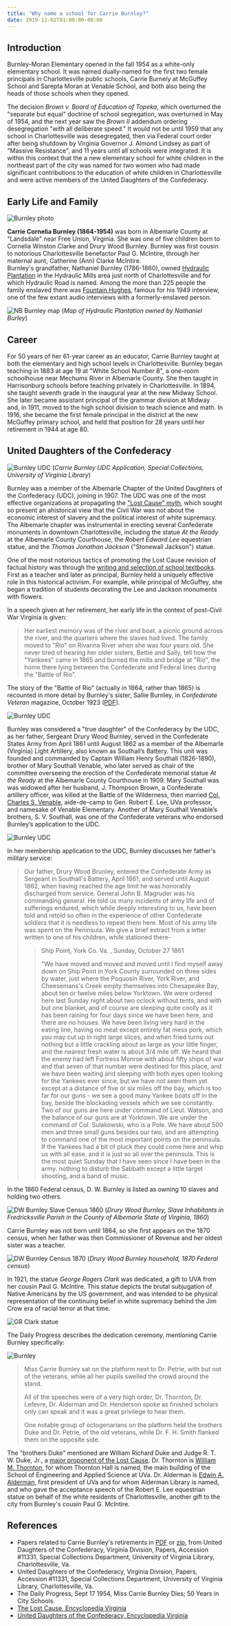 ```yaml
---
title: "Why name a school for Carrie Burnley?"
date: 2019-12-02T01:00:00-00:00
---
```


## Introduction

Burnley-Moran Elementary opened in the fall 1954 as a white-only elementary school. It was named dually-named for  the first two female principals in Charlottesville public schools, Carrie Burnely at McGuffey School and Sarepta Moran at Venable School, and both also being the heads of those schools when they opened.

The decision *Brown v. Board of Education of Topeka*, which overturned the "separate but equal" doctrine of school segregation, was overturned in May of 1954, and the next year saw the *Brown II* addendum ordering desegregation "with all deliberate speed."  It would not be until 1959 that any school in Charlottesville was desegregated, then via Federal court order after being shutdown by Virginia Governor J. Almond Lindsey as part of "Massive Resistance", and 11 years until all schools were integrated.  It is within this context that the a new elementary school for white children in the northeast part of the city was named for two women who had made significant contributions to the education of white children in Charlottesville and were active members of the United Daughters of the Confederacy.

## Early Life and Family

![Burnley photo](burnley-photo.jpg "Burnley photo")

**Carrie Cornelia Burnley​ (1864-1954)** was born in Albemarle County at "Landsdale" near Free Union, Virginia. She was one of five children born to Cornelia Winston Clarke and Drury Wood Burnley.  Burnley was first cousin to notorious Charlottesville benefactor Paul G. McIntire, through her maternal aunt, Catherine (Ann) Clarke McIntire.  
Burnley's grandfather, Nathaniel Burnley (1786-1860), owned [Hydraulic Plantation](http://www.centralvirginiahistory.org/hydraulic.shtml) in the Hydraulic Mills area just north of Charlottesville and for which Hydraulic Road is named. Among the more than 225 people the family enslaved there was ​[Fountain Hughes](https://www.monticello.org/getting-word/people/fountain-hughes), famous for his 1949 interview, one of the few extant audio interviews with a formerly-enslaved person.

![NB Burnley map](nburnley_map.jpg "nb burnley map")
(*Map of Hydraulic Plantation owned by Nathaniel Burley*)

## Career

For 50 years of her 61-year career as an educator, Carrie Burnley taught at both the elementary and high school levels in Charlottesville. Burnley began teaching in 1883 at age 19 at "White School Number 8", a one-room schoolhouse near Mechums River in Albemarle County. She then taught in Harrisonburg schools before teaching privately in Charlottesville. In 1894, she taught seventh grade in the inaugural year at the new Midway School. She later became assistant principal of the grammar division at Midway and, in 1911, moved to the high school division to teach science and math. In 1916, she became the first female principal in the district at the new McGuffey primary school, and held that position for 28 years until her retirement in 1944 at age 80.

## United Daughters of the Confederacy

![Burnley UDC](burnley-udc-1.jpg "burnley udc")
(*Carrie Burnley UDC Application, Special Collections, University of Virginia Library*)

Burnley was a member of the Albemarle Chapter of the United Daughters of the Confederacy (UDC), joining in 1907. The UDC was one of the most effective organizations at propagating the ["Lost Cause" myth](https://www.encyclopediavirginia.org/lost_cause_the), which sought so present an ahistorical view that the Civil War was not about the economic interest of slavery and the political interest of white supremacy.  The Albemarle chapter was instrumental in erecting several Confederate monuments in downtown Charlottesville, including the statue ​*At the Ready* at the Albemarle County Courthouse, the *Robert Edward Lee​* equestrian statue, and the *T​homas Jonathan Jackson* ("Stonewall Jackson") statue. 

One of the most notorious tactics of promoting the Lost Cause revision of factual history was through the [writing and selection of school textbooks](https://www.encyclopediavirginia.org/United_Daughters_of_the_Confederacy#its3). First as a teacher and later as principal, Burnley held a uniquely effective role in this historical activism. For example, while principal of McGuffey, she began a tradition of students decorating the Lee and Jackson monuments with flowers.  

In a speech given at her retirement, her early life in the context of post-Civil War Virginia is given:

>Her earliest memory was of the river and boat, a picnic ground across the river, and the quarters where the slaves had lived.  The family moved to "Rio" on Rivanna River when she was four years old.  She never tired of hearing her older sisters, Bettie and Sally, tell how the "Yankees" came in 1865 and burned the mills and bridge at "Rio", the home there lying between the Confederate and Federal lines during the "Battle of Rio".

The story of the "Battle of Rio" (actually in 1864, rather than 1865) is recounted in more detail by Burnley's sister, Sallie Burnley, in *Confederate Veteran* magazine, October 1923 ([PDF](sallie_burnley_battle_of_rio_cv_oct_1923.pdf)).

![Burnley UDC](burnley-udc-2.jpg "burnley udc")

Burnley was considered a "true daughter" of the Confederacy by the UDC, as her father, Sergeant Drury Wood Burnley, served in the Confederate States Army from April 1861 until August 1862 as a member of the Albemarle (Virginia) Light Artillery, also known as Southall’s Battery. This unit was founded and commanded by Captain William Henry Southall (1826-1890), brother of Mary Southall Venable, who later served as chair of the committee overseeing the erection of the Confederate memorial statue *​At the Ready​* at the Albemarle County Courthouse in 1909. Mary Southall was was widowed after her husband, J. Thompson Brown, a Confederate artillery officer, was killed at the Battle of the Wilderness, then married [Col. Charles S. Venable](../charles-venable), aide-de-camp to Gen. Robert E. Lee, UVa professor, and namesake of Venable Elementary.  Another of Mary Southall Venable’s brothers, S. V. Southall, was one of the Confederate veterans who endorsed Burnley’s application to the UDC.

![Burnley UDC](burnley-udc-inside.jpg "burnley udc")

In her membership application to the UDC, Burnley discusses her father's military service:

>Our father, Drury Wood Brunley, entered the Confederate Army as Sergeant in Southall's Battery, April 1861, and served until August 1862, when having reached the age limit he was honorably discharged from service. General John B. Magruder was his commanding general. He told us many incidents of army life and of sufferings endured, which while deeply interesting to us, have been told and retold so often in the experience of other Confederate soldiers that it is needless to repeat them here. Most of his army life was spent on the Peninsula. We give a brief extract from a letter written to one of his children, while stationed there-  
>  
>>Ship Point, York Co. Va. , Sunday, October 27 1861  
>>  
>>"We have moved and moved and moved until I find myself away down on Ship Point in York County surrounded on three sides by water, just where the Poquosin River, York River, and Cheesemans's Creek empty themselves into Chesapeake Bay, about ten or twelve miles below Yorktown. We were ordered here last Sunday night about two oclock without tents, and with but one blanket, and of course are sleeping quite coolly as it has been raining for four days since we have been here, and there are no houses. We have been living very hard in the eating line, having no meat except entirely fat mess pork, which you may cut up in right large slices, and when fried turns out nothing but a little crackling about as large as your little finger, and the nearest fresh water is about 3/4 mile off. We heard that the enemy had left Fortress Monroe with about fifty ships of war and that seven of that number were destined for this place, and we have been waiting and sleeping with both eyes open looking for the Yankees ever since, but we have not seen them yet except at a distance of five or six miles off the bay, which is too far for our guns - we see a good many Yankee boats off in the bay, beside the blockading vessels which we see constantly. Two of our guns are here under command of Lieut. Watson, and the balance of our guns are at Yorktown. We are under the command of Col. Sulakowski, who is a Pole. We have about 500 men and three small guns besides our two, and are attempting to command one of the most important points on the peninsula. If the Yankees had a bit of pluck they could come here and whip us with all ease, and it is just so all over the peninsula. This is the most quiet Sunday that I have seen since I have been in the army. nothing to disturb the Sabbath except a little target shooting, and a band of music.

In the 1860 Federal census, D. W. Burnley is listed as owning 10 slaves and holding two others. 

![DW Burnley Slave Census 1860](dwburnley_slave_census_1860.jpg "DW Burnley Slave Census 1860")
(*Drury Wood Burnley, Slave Inhabitants in Fredricksville Parish in the County of Albemarle State of Virginia, 1860*)

Carrie Burnley was not born until 1864, so she first appears on the 1870 census, when her father was then Commissioner of Revenue and her oldest sister was a teacher. 

![DW Burnley Census 1870](dwburnley_1870.jpg "DW Burnley")
(*Drury Wood Burnley household, 1870 Federal census*) 

In 1921, the statue *George Rogers Clark* was dedicated, a gift to UVA from her cousin Paul G. McIntire.  This statue depicts the brutal subjugation of Native Americans by the US government, and was intended to be physical representation of the continuing belief in white supremacy behind the Jim Crow era of racial terror at that time.  

![GR Clark statue](clark_statue_1.jpg "G R Clark statue")

The Daily Progress describes the dedication ceremony, mentioning Carrie Burnley specifically: 

![Burnley](burnley_grc.jpg "Burnley")

> Miss Carrie Burnley sat on the platform next to Dr. Petrie, with but not of the veterans, while all her pupils swelled the crowd around the stand. 
>
>All of the speeches were of a very high order, Dr. Thornton, Dr. Lefevre, Dr. Alderman and Dr. Henderson spoke as finished scholars only can speak and it was a great privilege to hear them.
>
>One notable group of octogenarians on the platform held the brothers Duke and Dr. Petrie, of the old veterans, while Dr. F. H. Smith flanked them on the opposite side.

The "brothers Duke" mentioned are William Richard Duke and Judge R. T. W. Duke, Jr., a [major proponent of the Lost Cause](https://news.virginia.edu/content/uva-and-history-race-lost-cause-through-judge-dukes-eyes).  Dr. Thornton is [William M. Thornton](https://explore.lib.virginia.edu/exhibits/show/hoos/fabled-faculty/william-m--thornton), for whom Thornton Hall is named, the main building of the School of Engineering and Applied Science at UVa. Dr. Alderman is [Edwin A. Alderman](https://www.encyclopediavirginia.org/alderman_edwin_anderson_1861-1931), first president of UVa and for whom Alderman Library is named, and who gave the acceptance speech of the Robert E. Lee equestrian statue on behalf of the white residents of Charlottesville, another gift to the city from Burnley's cousin Paul G. McIntire.

## References

* Papers related to Carrie Burnley's retirements in [PDF](carrie_burnley_retirement.zip) or [zip](carrie_burnley_retirement.zip), from United Daughters of the Confederacy, Virginia Division, Papers, Accession #11331, Special Collections Department, University of Virginia Library, Charlottesville, Va. 
* United Daughters of the Confederacy, Virginia Division, Papers, Accession #11331, Special Collections Department, University of Virginia Library, Charlottesville, Va. 
* The Daily Progress, Sept 17 1954, Miss Carrie Burnley Dies; 50 Years in City Schools.
* [The Lost Cause, Encyclopedia Virginia](https://www.encyclopediavirginia.org/lost_cause_the)
* [United Daughters of the Confederacy, Encyclopedia Virginia](https://www.encyclopediavirginia.org/United_Daughters_of_the_Confederacy)

